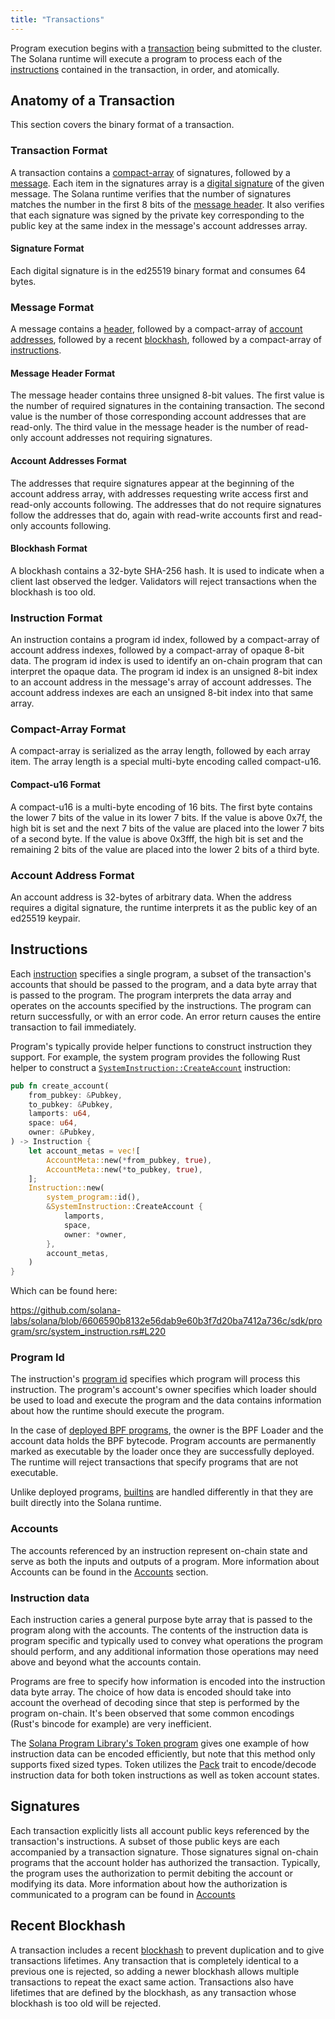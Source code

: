 ```yaml
---
title: "Transactions"
---
```


Program execution begins with a [transaction](terminology.md#transaction) being submitted to the cluster. The Solana runtime will execute a program to process each of the [instructions](terminology.md#instruction) contained in the transaction, in order, and atomically.

## Anatomy of a Transaction

This section covers the binary format of a transaction.

### Transaction Format

A transaction contains a [compact-array](#compact-array-format) of signatures, followed by a [message](#message-format). Each item in the signatures array is a [digital signature](#signature-format) of the given message. The Solana runtime verifies that the number of signatures matches the number in the first 8 bits of the [message header](#message-header-format). It also verifies that each signature was signed by the private key corresponding to the public key at the same index in the message's account addresses array.

#### Signature Format

Each digital signature is in the ed25519 binary format and consumes 64 bytes.

### Message Format

A message contains a [header](#message-header-format), followed by a compact-array of [account addresses](#account-addresses-format), followed by a recent [blockhash](#blockhash-format), followed by a compact-array of [instructions](#instruction-format).

#### Message Header Format

The message header contains three unsigned 8-bit values. The first value is the number of required signatures in the containing transaction. The second value is the number of those corresponding account addresses that are read-only. The third value in the message header is the number of read-only account addresses not requiring signatures.

#### Account Addresses Format

The addresses that require signatures appear at the beginning of the account address array, with addresses requesting write access first and read-only accounts following. The addresses that do not require signatures follow the addresses that do, again with read-write accounts first and read-only accounts following.

#### Blockhash Format

A blockhash contains a 32-byte SHA-256 hash. It is used to indicate when a client last observed the ledger. Validators will reject transactions when the blockhash is too old.

### Instruction Format

An instruction contains a program id index, followed by a compact-array of account address indexes, followed by a compact-array of opaque 8-bit data. The program id index is used to identify an on-chain program that can interpret the opaque data. The program id index is an unsigned 8-bit index to an account address in the message's array of account addresses. The account address indexes are each an unsigned 8-bit index into that same array.

### Compact-Array Format

A compact-array is serialized as the array length, followed by each array item. The array length is a special multi-byte encoding called compact-u16.

#### Compact-u16 Format

A compact-u16 is a multi-byte encoding of 16 bits. The first byte contains the lower 7 bits of the value in its lower 7 bits. If the value is above 0x7f, the high bit is set and the next 7 bits of the value are placed into the lower 7 bits of a second byte. If the value is above 0x3fff, the high bit is set and the remaining 2 bits of the value are placed into the lower 2 bits of a third byte.

### Account Address Format

An account address is 32-bytes of arbitrary data. When the address requires a digital signature, the runtime interprets it as the public key of an ed25519 keypair.

## Instructions

Each [instruction](terminology.md#instruction) specifies a single program, a subset of the transaction's accounts that should be passed to the program, and a data byte array that is passed to the program. The program interprets the data array and operates on the accounts specified by the instructions. The program can return successfully, or with an error code. An error return causes the entire transaction to fail immediately.

Program's typically provide helper functions to construct instruction they support. For example, the system program provides the following Rust helper to construct a [`SystemInstruction::CreateAccount`](https://github.com/solana-labs/solana/blob/6606590b8132e56dab9e60b3f7d20ba7412a736c/sdk/program/src/system_instruction.rs#L63) instruction:

```rust
pub fn create_account(
    from_pubkey: &Pubkey,
    to_pubkey: &Pubkey,
    lamports: u64,
    space: u64,
    owner: &Pubkey,
) -> Instruction {
    let account_metas = vec![
        AccountMeta::new(*from_pubkey, true),
        AccountMeta::new(*to_pubkey, true),
    ];
    Instruction::new(
        system_program::id(),
        &SystemInstruction::CreateAccount {
            lamports,
            space,
            owner: *owner,
        },
        account_metas,
    )
}
```

Which can be found here:

https://github.com/solana-labs/solana/blob/6606590b8132e56dab9e60b3f7d20ba7412a736c/sdk/program/src/system_instruction.rs#L220

### Program Id

The instruction's [program id](terminology.md#program-id) specifies which program will process this instruction. The program's account's owner specifies which loader should be used to load and execute the program and the data contains information about how the runtime should execute the program.

In the case of [deployed BPF programs](developing/deployed-programs/overview.md), the owner is the BPF Loader and the account data holds the BPF bytecode. Program accounts are permanently marked as executable by the loader once they are successfully deployed. The runtime will reject transactions that specify programs that are not executable.

Unlike deployed programs, [builtins](developing/builtins/programs.md) are handled differently in that they are built directly into the Solana runtime.

### Accounts

The accounts referenced by an instruction represent on-chain state and serve as both the inputs and outputs of a program. More information about Accounts can be found in the [Accounts](accounts.md) section.

### Instruction data

Each instruction caries a general purpose byte array that is passed to the program along with the accounts. The contents of the instruction data is program specific and typically used to convey what operations the program should perform, and any additional information those operations may need above and beyond what the accounts contain.

Programs are free to specify how information is encoded into the instruction data byte array. The choice of how data is encoded should take into account the overhead of decoding since that step is performed by the program on-chain. It's been observed that some common encodings (Rust's bincode for example) are very inefficient.

The [Solana Program Library's Token program](https://github.com/solana-labs/solana-program-library/tree/master/token) gives one example of how instruction data can be encoded efficiently, but note that this method only supports fixed sized types. Token utilizes the [Pack](https://github.com/solana-labs/solana/blob/master/sdk/program/src/program_pack.rs) trait to encode/decode instruction data for both token instructions as well as token account states.

## Signatures

Each transaction explicitly lists all account public keys referenced by the transaction's instructions. A subset of those public keys are each accompanied by a transaction signature. Those signatures signal on-chain programs that the account holder has authorized the transaction. Typically, the program uses the authorization to permit debiting the account or modifying its data. More information about how the authorization is communicated to a program can be found in [Accounts](accounts.md#signers)

## Recent Blockhash

A transaction includes a recent [blockhash](terminology.md#blockhash) to prevent duplication and to give transactions lifetimes. Any transaction that is completely identical to a previous one is rejected, so adding a newer blockhash allows multiple transactions to repeat the exact same action. Transactions also have lifetimes that are defined by the blockhash, as any transaction whose blockhash is too old will be rejected.
